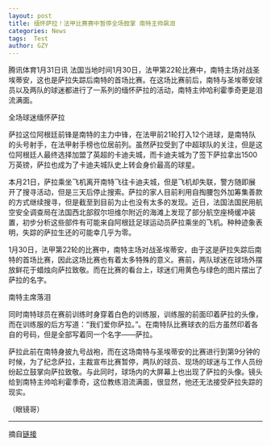 ```yaml
---
layout: post
title: 缅怀萨拉！法甲比赛赛中暂停全场鼓掌 南特主帅飙泪
categories: News
tags:  Test
author: GZY
---
```


腾讯体育1月31日讯 法国当地时间1月30日，法甲第22轮比赛中，南特主场对战圣埃蒂安，这也是萨拉失踪后南特的首场比赛。在这场比赛前后，南特与圣埃蒂安球员以及两队的球迷都进行了一系列的缅怀萨拉的活动，南特主帅哈利霍季奇更是泪流满面。

全场球迷缅怀萨拉

萨拉这位阿根廷前锋是南特的主力中锋，在法甲前21轮打入12个进球，是南特队的头号射手，在法甲射手榜也位居前列。虽然萨拉受到了中超球队的关注，但是这位阿根廷人最终选择加盟了英超的卡迪夫城，而卡迪夫城为了签下萨拉拿出1500万英镑，萨拉也成为了卡迪夫城队史上转会身价最高的球星。

本月21日，萨拉乘坐飞机离开南特飞往卡迪夫城，但是飞机却失联，警方随即展开了搜寻活动，但是三天后停止搜索。萨拉的家人目前利用自掏腰包外加筹集善款的方式继续搜寻，但是截至到目前为止也没有太多的发现。近日，法国法国民用航空安全调查局在法国西北部叙尔坦维尔附近的海滩上发现了部分航空座椅缓冲装置，初步分析这些部件有可能来自阿根廷足球运动员萨拉乘坐的飞机。种种迹象表明，失踪的萨拉生还的可能幸几乎为零。

1月30日，法甲第22轮的比赛中，南特主场对战圣埃蒂安，由于这是萨拉失踪后南特的首场比赛，因此这场比赛也有着太多特殊的意义。赛前，两队球迷在球场外摆放鲜花于蜡烛向萨拉致敬。而在比赛的看台上，球迷们用黄色与绿色的图片摆出了萨拉的名字。

南特主席落泪

同时南特球员在赛前训练时身穿着白色的训练服，训练服的前面印着萨拉的头像，而在训练服的后方写道：“我们爱你萨拉。”。在南特队比赛球衣的后方虽然印着各自的号码，但是全部写着同一个名字——萨拉。

萨拉此前在南特身披九号战袍，而在这场南特与圣埃蒂安的比赛进行到第9分钟的时候，为了纪念萨拉，主裁宣布比赛暂停，两队的球员、现场的球迷与工作人员纷纷起立鼓掌向萨拉致敬。与此同时，球场内的大屏幕上也出现了萨拉的头像。镜头给到南特主帅哈利霍季奇，这位教练泪流满面，很显然，他还无法接受萨拉失踪的现实。

（眼镜哥）

*****

摘自[链接](http://sports.qq.com/a/20190131/005434.htm)